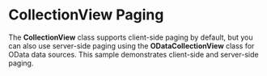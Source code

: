 CollectionView Paging
=====================

The **CollectionView** class supports client-side paging by default, but you can also use server-side paging using the **ODataCollectionView** class for OData data sources. This sample demonstrates client-side and server-side paging. 
